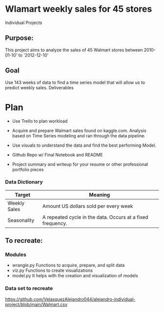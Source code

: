 # Wlamart weekly sales for 45 stores

Individual Projects

## Purpose:
This project aims to analyze the sales of 45 Walmart stores between 2010-01-10' to '2012-12-10'

## Goal

Use 143 weeks of data to find a time series model that will allow us to predict weekly sales.
Deliverables

# Plan

- Use Trello to plan workload

- Acquire and prepare Walmart sales found on kaggle.com. 
Analysis based on Time Series modeling and ran through the data pipeline.

- Use visuals to understand the data and find the best performing Model.

- Github Repo w/ Final Notebook and README
- Project summary and writeup for your resume or other professional portfolio pieces


### Data Dictionary
<table>
<thead><tr>
<th>Target</th>
<th>Meaning</th>
</tr>
</thead>                                                            
<tbody>
<tr>
<td>Weekly Sales</td>
<td>Amount US dollars sold per every week</td>
<tr>
<td>Seasonality</td>
<td>A repeated cycle in the data. Occurs at a fixed frequency.</td>
</tr>
</tbody>
</table>

## To recreate:

### Modules
- wrangle.py
Functions to acquire, prepare, and split data
- viz.py
Functions to create visualizations
- model.py
It helps with the creation and visualization of models 

### Data set to recreate 
https://github.com/VelasquezAlejandro044/alejandro-individual-project/blob/main/Walmart.csv


